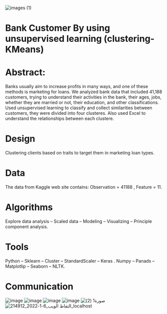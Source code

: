 ![images (1)](https://user-images.githubusercontent.com/47127790/148410074-2230eb62-64a3-41f1-a7ec-33396ad41092.jpg)

#                                                 Bank Customer By using unsupervised learning (clustering- KMeans)

# Abstract:
Banks usually aim to increase profits in many ways, and one of these methods is marketing for loans.
We analyzed bank data that included 41,188 customers, trying to understand their activities in the bank, their ages, jobs, whether they are married or not, their education, and other classifications.
Used unsupervised learning to classify and collect similarities between customers, they were divided into four clusteres. 
Also used Excel to understand the relationships between each clustere.

# Design
Clustering clients based on traits to target them in marketing loan types.
# Data
The data from Kaggle web site contains: Observation = 41188 , Feature = 11.
# Algorithms
Explore data analysis – Scaled data – Modeling – Visualizing – Principle component analysis.
# Tools
Python – Sklearn – Cluster – StandardScaler – Keras .
Numpy – Panads – Matplotlip – Seaborn – NLTK.
# Communication
![image](https://user-images.githubusercontent.com/47127790/148411868-4deee2bd-90fc-4ef6-9f2a-665b5e5c39fd.png)
![image](https://user-images.githubusercontent.com/47127790/148411935-4dc38e45-5aeb-455c-9cd7-dfb424f966fc.png)
![image](https://user-images.githubusercontent.com/47127790/148412013-06d929a1-5680-484f-afee-fd78e5e4cb79.png)
![image](https://user-images.githubusercontent.com/47127790/148412105-a59427b1-a342-482a-98bb-7ef76e6fc2a3.png)
![صورة1 (2)](https://user-images.githubusercontent.com/47127790/148413216-774cfbad-3162-4572-a134-8f84198f17e1.png)
![التقاط الويب_6-1-2022_214912_localhost](https://user-images.githubusercontent.com/47127790/148435104-3b9868ce-9c41-4c11-9574-0ea973be65e9.jpeg)
